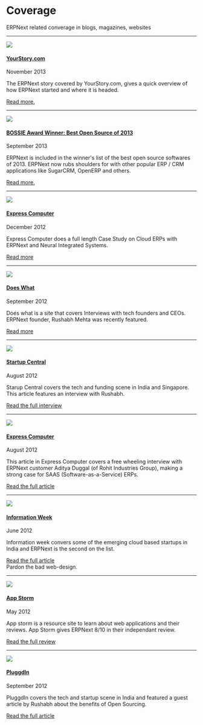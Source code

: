 # Coverage

<p class="lead">ERPNext related converage in blogs, magazines, websites</p>

<hr>
<div class="media frappe-coverage">
	<a class="pull-left" href="http://yourstory.com/2013/11/erpnext-open-source-erp/" target="_blank">
		<img class="media-object" src="/assets/frappe_io/images/frappe/your-story.png">
	</a>
	<div class="media-body">
		<a href="http://yourstory.com/2013/11/erpnext-open-source-erp/" target="_blank">
			<h4 class="media-heading">YourStory.com</h4></a>
		<p class="text-muted">November 2013</p>
		<p>The ERPNext story covered by YourStory.com, gives a quick overview of how ERPNext started and where it is headed.</p>
		<p><a href="http://yourstory.com/2013/11/erpnext-open-source-erp/" target="_blank">Read more.</a></p>
	</div>
</div>
<hr>
<div class="media frappe-coverage">
	<a class="pull-left" href="http://www.infoworld.com/slideshow/119652/bossie-awards-2013-the-best-open-source-applications-226975#slide15" target="_blank">
		<img class="media-object" src="/assets/frappe_io/images/frappe/bossie.jpeg">
	</a>
	<div class="media-body">
		<a href="http://www.infoworld.com/slideshow/119652/bossie-awards-2013-the-best-open-source-applications-226975#slide15" target="_blank">
			<h4 class="media-heading">BOSSIE Award Winner: Best Open Source of 2013</h4></a>
		<p class="text-muted">September 2013</p>
		<p>ERPNext is included in the winner's list of the best open source softwares of 2013. ERPNext now rubs shoulders for with other popular ERP / CRM applications like SugarCRM, OpenERP and others.</p>
		<p><a href="http://www.infoworld.com/slideshow/119652/bossie-awards-2013-the-best-open-source-applications-226975#slide15" target="_blank">Read more.</a></p>
	</div>
</div>
<hr>
<div class="media frappe-coverage">
	<a class="pull-left" href="http://www.expresscomputeronline.com/case-study/1085-a-walk-through-the-integrated-cloud" target="_blank">
		<img class="media-object" src="/assets/frappe_io/images/frappe/express-computer.png">
	</a>
	<div class="media-body">
		<a href="http://www.expresscomputeronline.com/case-study/1085-a-walk-through-the-integrated-cloud" target="_blank">
			<h4 class="media-heading">Express Computer</h4></a>
		<p class="text-muted">December 2012</p>
		<p>Express Computer does a full length Case Study on Cloud ERPs with ERPNext and Neural Integrated Systems.</p>
		<p><a href="http://www.expresscomputeronline.com/case-study/1085-a-walk-through-the-integrated-cloud" target="_blank">Read more</a></p>
	</div>
</div>
<hr>
<div class="media frappe-coverage">
	<a class="pull-left" href="http://doeswhat.com/2012/09/03/interview-with-rushabh-mehta-erpnext/" target="_blank">
		<img class="media-object" src="/assets/frappe_io/images/frappe/doeswhat.gif">
	</a>
	<div class="media-body">
		<a href="http://doeswhat.com/2012/09/03/interview-with-rushabh-mehta-erpnext/" target="_blank">
			<h4 class="media-heading">Does What</h4></a>
		<p class="text-muted">September 2012</p>
		<p>Does what is a site that covers Interviews with tech founders and CEOs. ERPNext founder, Rushabh Mehta was recently featured.</p>
		<p><a href="http://doeswhat.com/2012/09/03/interview-with-rushabh-mehta-erpnext/" target="_blank">Read more</a></p>
	</div>
</div>
<hr>
<div class="media frappe-coverage">
	<a class="pull-left" href="http://startupcentral.in/2012/08/quick-five-erpnext-on-its-product-upgrade-and-sales-push/" target="_blank">
		<img class="media-object" src="/assets/frappe_io/images/frappe/startup-central.png">
	</a>
	<div class="media-body">
		<a href="http://startupcentral.in/2012/08/quick-five-erpnext-on-its-product-upgrade-and-sales-push/" target="_blank">
			<h4 class="media-heading">Startup Central</h4></a>
		<p class="text-muted">August 2012</p>
		<p>Starup Central covers the tech and funding scene in India and Singapore. This article features an interview with Rushabh.</p>
		<p><a href="http://startupcentral.in/2012/08/quick-five-erpnext-on-its-product-upgrade-and-sales-push/" target="_blank">Read the full interview</a></p>
	</div>
</div>
<hr>
<div class="media frappe-coverage">
	<a class="pull-left" href="http://www.expresscomputeronline.com/index.php/features/829-saas-for-small-manufacturers" target="_blank">
		<img class="media-object" src="/assets/frappe_io/images/frappe/express-computer.png">
	</a>
	<div class="media-body">
		<a href="http://www.expresscomputeronline.com/index.php/features/829-saas-for-small-manufacturers" target="_blank">
			<h4 class="media-heading">Express Computer</h4></a>
		<p class="text-muted">August 2012</p>
		<p>This article in Express Computer covers a free wheeling interview with ERPNext customer Aditya Duggal (of Rohit Industries Group), making a strong case for SAAS (Software-as-a-Service) ERPs.</p>
		<p><a href="http://www.expresscomputeronline.com/index.php/features/829-saas-for-small-manufacturers" target="_blank">Read the full article</a></p>
	</div>
</div>
<hr>
<div class="media frappe-coverage">
	<a class="pull-left" href="http://www.informationweek.in/section/cloud_computing/12-06-14/India_sees_rise_in_emergence_of_cloud-based_startups.aspx?page=2" target="_blank">
		<img class="media-object" src="/assets/frappe_io/images/frappe/information-week.jpg">
	</a>
	<div class="media-body">
		<a href="http://www.informationweek.in/section/cloud_computing/12-06-14/India_sees_rise_in_emergence_of_cloud-based_startups.aspx?page=2" target="_blank">
			<h4 class="media-heading">Information Week</h4></a>
		<p class="text-muted">June 2012</p>
		<p>Information week convers some of the emerging cloud based startups in India and ERPNext is the second on the list.</p>
		<p><a href="http://www.informationweek.in/section/cloud_computing/12-06-14/India_sees_rise_in_emergence_of_cloud-based_startups.aspx?page=2" target="_blank">Read the full article</a><br>Pardon the bad web-design.</p>
	</div>
</div>
<hr>
<div class="media frappe-coverage">
	<a class="pull-left" href="http://web.appstorm.net/reviews/office/erpnext-complete-web-based-company-management/" target="_blank">
		<img class="media-object" src="/assets/frappe_io/images/frappe/appstorm.jpg">
	</a>
	<div class="media-body">
		<a href="http://web.appstorm.net/reviews/office/erpnext-complete-web-based-company-management/" target="_blank">
			<h4 class="media-heading">App Storm</h4></a>
		<p class="text-muted">May 2012</p>
		<p>App storm is a resource site to learn about web applications and their reviews. App Storm gives ERPNext 8/10 in their independant review.</p>
		<p><a href="http://web.appstorm.net/reviews/office/erpnext-complete-web-based-company-management/" target="_blank">Read the full review</a></p>
	</div>
</div>
<hr>
<div class="media frappe-coverage">
	<a class="pull-left" href="http://www.pluggd.in/open-source-erp-software-erpnext-297/" target="_blank">
		<img class="media-object" src="/assets/frappe_io/images/frappe/pluggdin.png">
	</a>
	<div class="media-body">
		<a href="http://www.pluggd.in/open-source-erp-software-erpnext-297/" target="_blank">
			<h4 class="media-heading">PluggdIn</h4></a>
		<p class="text-muted">September 2012</p>
		<p>PluggdIn covers the tech and startup scene in India and featured a guest article by Rushabh about the benefits of Open Sourcing.</p>
		<p><a href="http://www.pluggd.in/open-source-erp-software-erpnext-297/" target="_blank">Read the full article</a></p>
	</div>
</div>
